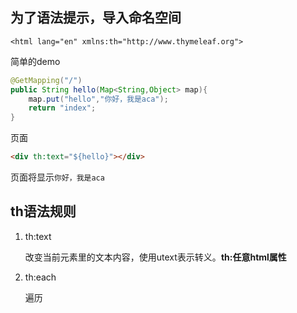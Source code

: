 ## 为了语法提示，导入命名空间
`<html lang="en" xmlns:th="http://www.thymeleaf.org">`

简单的demo
```java
@GetMapping("/")
public String hello(Map<String,Object> map){
    map.put("hello","你好，我是aca");
    return "index";
}
```
页面
```html
<div th:text="${hello}"></div>
```
页面将显示`你好，我是aca`

## th语法规则
1. th:text
    
    改变当前元素里的文本内容，使用utext表示转义。**th:任意html属性**
2. th:each

   遍历